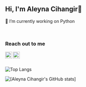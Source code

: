 ## Hi, I'm Aleyna Cihangir👋

🔭 I’m currently working on Python 

<br />

### Reach out to me 

[<img width="22" src="https://unpkg.com/simple-icons@v6/icons/gmail.svg" align="left" />][gmail] 
[<img width="22" src="https://unpkg.com/simple-icons@v6/icons/linkedin.svg" align="left" />][linkedin]

[linkedin]: https://www.linkedin.com/in/aleynacihangir
[gmail]: aleynaacihangir@gmail.com

<br />
<br />

![Top Langs](https://github-readme-stats.vercel.app/api/top-langs/?username=aleyna-cihangir)

![[Aleyna Cihangir's GitHub stats]](https://github-readme-stats.vercel.app/api?username=aleyna-cihangir&show_icons=true&theme=radical)


